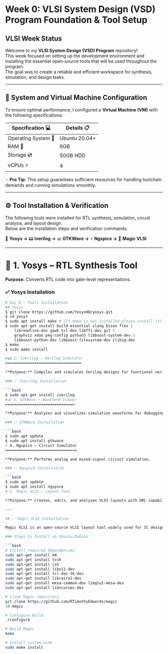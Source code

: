 # Week 0: VLSI System Design (VSD) Program Foundation & Tool Setup

## VLSI Week Status  

Welcome to my **VLSI System Design (VSD) Program** repository!  
This week focused on setting up the development environment and installing the essential open-source tools that will be used throughout the program.  
The goal was to create a reliable and efficient workspace for synthesis, simulation, and design tasks.

---

## 🎯 System and Virtual Machine Configuration

To ensure optimal performance, I configured a **Virtual Machine (VM)** with the following specifications:

| Specification 💻 | Details 📋 |
|------------------|------------|
| Operating System 🐧 | Ubuntu 20.04+ |
| RAM 💾 | 6GB |
| Storage 💿 | 50GB HDD |
| vCPUs ⚡ | 4 |

💡 **Pro Tip:** This setup guarantees sufficient resources for handling toolchain demands and running simulations smoothly.

---

## ⚙️ Tool Installation & Verification  

The following tools were installed for RTL synthesis, simulation, circuit analysis, and layout design.  
Below are the installation steps and verification commands.

🧠 **Yosys →** 📟 **Iverilog →** 📊 **GTKWave →** ⚡ **Ngspice →** 🎨 **Magic VLSI**

---

# 🧠 1. Yosys – RTL Synthesis Tool  

**Purpose:** Converts RTL code into gate-level representations.  

### ✅ Yosys Installation  

```bash
# Day 0 - Tools Installation
## Yosys
$ git clone https://github.com/YosysHQ/yosys.git
$ cd yosys 
$ sudo apt install make # (If make is not installed please install it) 
$ sudo apt-get install build-essential clang bison flex \
    libreadline-dev gawk tcl-dev libffi-dev git \
    graphviz xdot pkg-config python3 libboost-system-dev \
    libboost-python-dev libboost-filesystem-dev zlib1g-dev
$ make 
$ sudo make install

#📟 2. Iverilog – Verilog Simulator
==================================

**Purpose:** Compiles and simulates Verilog designs for functional verification.

### ✅ Iverilog Installation

```bash
$ sudo apt-get install iverilog
#📊 3. GTKWave – Waveform Viewer
===============================

**Purpose:** Analyzes and visualizes simulation waveforms for debugging.

### ✅ GTKWave Installation

```bash
$ sudo apt update
$ sudo apt install gtkwave
⚡ 4. Ngspice – Circuit Simulator
================================

**Purpose:** Performs analog and mixed-signal circuit simulation.

### ✅ Ngspice Installation

```bash
$ sudo apt update
$ sudo apt install ngspice
# 5. Magic VLSI – Layout Tool

**Purpose:** Creates, edits, and analyzes VLSI layouts with DRC capabilities.

---

## ✅ Magic VLSI Installation

Magic VLSI is an open-source VLSI layout tool widely used for IC design, DRC, and visualization.

### Steps to Install on Ubuntu/Debian

```bash
# Install required dependencies
sudo apt-get install m4
sudo apt-get install tcsh
sudo apt-get install csh
sudo apt-get install libx11-dev
sudo apt-get install tcl-dev tk-dev
sudo apt-get install libcairo2-dev
sudo apt-get install mesa-common-dev libglu1-mesa-dev
sudo apt-get install libncurses-dev

# Clone Magic repository
git clone https://github.com/RTimothyEdwards/magic
cd magic

# Configure build
./configure

# Build Magic
make

# Install system-wide
sudo make install
